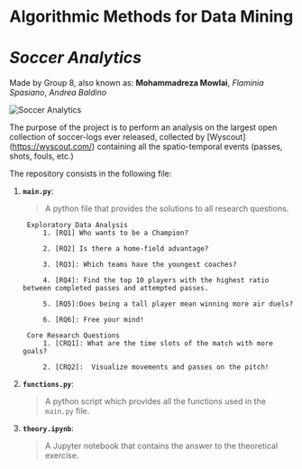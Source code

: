 # Algorithmic Methods for Data Mining
# *Soccer Analytics* 
Made by Group 8, also known as: **Mohammadreza Mowlai**, *Flaminia Spasiano*, *Andrea Baldino*

![Soccer Analytics](https://camo.githubusercontent.com/46e9590888342348290008d161002e62b31e25a7/68747470733a2f2f7777772e63756d6265726c616e64796d63612e6f72672f75706c6f6164732f352f322f322f332f35323233353237392f736f636365722d666f6f7462616c6c2d73756e7365742d312d31303234783535335f6f7269672e6a7067)

The purpose of the project is to perform an analysis on the largest open collection of soccer-logs ever released, collected by [Wyscout] (https://wyscout.com/) containing all the spatio-temporal events (passes, shots, fouls, etc.)

The repository consists in the following file:
1. __`main.py`__: 
	> A python file that provides the solutions to all research questions.
  	
		Exploratory Data Analysis
			1. [RQ1] Who wants to be a Champion?
			
			2. [RQ2] Is there a home-field advantage?  

			3. [RQ3]: Which teams have the youngest coaches? 

			4. [RQ4]: Find the top 10 players with the highest ratio between completed passes and attempted passes.  

			5. [RQ5]:Does being a tall player mean winning more air duels? 
			
			6. [RQ6]: Free your mind!
			
		Core Research Questions 
			1. [CRQ1]: What are the time slots of the match with more goals?
			
			2. [CRQ2]:  Visualize movements and passes on the pitch!

2. __`functions.py`__:
	> A python script which provides all the functions used in the `main.py` file.
3. __`theory.ipynb`__:
	>  A Jupyter notebook that contains the answer to the theoretical exercise.
    


